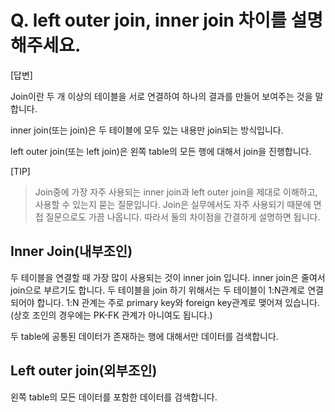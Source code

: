 # Q. left outer join, inner join 차이를 설명해주세요.

[답변]

Join이란 두 개 이상의 테이블을 서로 연결하여 하나의 결과를 만들어 보여주는 것을 말합니다.

inner join(또는 join)은 두 테이블에 모두 있는 내용만 join되는 방식입니다.

left outer join(또는 left join)은 왼쪽 table의 모든 행에 대해서 join을 진행합니다.

[TIP]

> Join중에 가장 자주 사용되는 inner join과 left outer join을 제대로 이해하고, 사용할 수 있는지 묻는 질문입니다. Join은 실무에서도 자주 사용되기 때문에 면접 질문으로도 가끔 나옵니다. 따라서 둘의 차이점을 간결하게 설명하면 됩니다.

## Inner Join(내부조인)

두 테이블을 연결할 때 가장 많이 사용되는 것이 inner join 입니다. inner join은 줄여서 join으로 부르기도 합니다. 두 테이블을 join 하기 위해서는 두 테이블이 1:N관계로 연결되어야 합니다. 1:N 관계는 주로 primary key와 foreign key관계로 맺어져 있습니다. (상호 조인의 경우에는 PK-FK 관계가 아니여도 됩니다.)

두 table에 공통된 데이터가 존재하는 행에 대해서만 데이터를 검색합니다.

## Left outer join(외부조인)

왼쪽 table의 모든 데이터를 포함한 데이터를 검색합니다.
